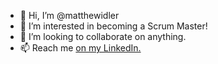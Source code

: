 - 👋 Hi, I’m @matthewidler
- 👀 I’m interested in becoming a Scrum Master!
- 💞️ I’m looking to collaborate on anything. 
- 📫 Reach me [on my LinkedIn.](https://www.linkedin.com/in/matthewidler/)

<!---
matthewidler/matthewidler is a ✨ special ✨ repository because its `README.md` (this file) appears on your GitHub profile.
You can click the Preview link to take a look at your changes.
--->
